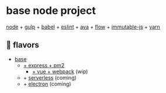 # base node project

[node](https://nodejs.org/en/) + [gulp](http://gulpjs.com/) +
[babel](https://babeljs.io/) + [eslint](http://eslint.org/) +
[ava](https://github.com/avajs/ava) + [flow](https://flowtype.org/) +
[immutable-js](https://facebook.github.io/immutable-js/) +
[yarn](https://yarnpkg.com)

## :icecream: flavors
- [base](https://github.com/preichelt/base-node)
  * [+ express + pm2](https://github.com/preichelt/base-node/tree/express)
    * [+ vue + webpack](https://github.com/preichelt/base-node/tree/vue-webpack) (wip)
  * \+ [serverless](https://serverless.com/) (coming)
  * \+ [electron](http://electron.atom.io/) (coming)
